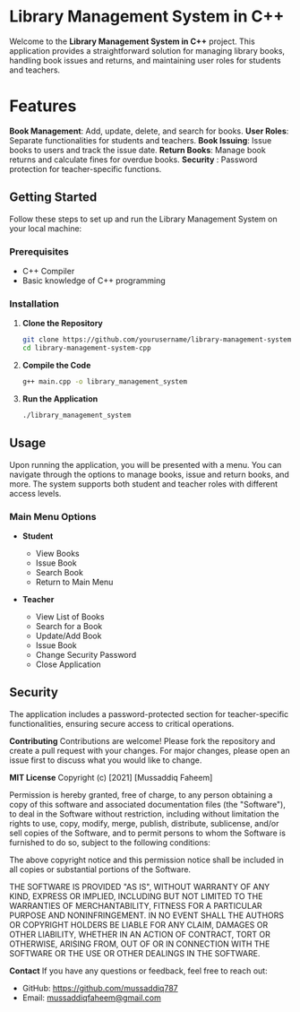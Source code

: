 # Library Management System in C++

Welcome to the **Library Management System in C++** project. This application provides a straightforward solution for managing library books, handling book issues and returns, and maintaining user roles for students and teachers. 

# Features
**Book Management**: Add, update, delete, and search for books.
**User Roles**: Separate functionalities for students and teachers.
**Book Issuing**: Issue books to users and track the issue date.
**Return Books**: Manage book returns and calculate fines for overdue books.
**Security** : Password protection for teacher-specific functions.

## Getting Started

Follow these steps to set up and run the Library Management System on your local machine:

### Prerequisites

- C++ Compiler
- Basic knowledge of C++ programming

### Installation

1. **Clone the Repository**
    ```bash
    git clone https://github.com/yourusername/library-management-system-cpp.git
    cd library-management-system-cpp
    ```

2. **Compile the Code**
    ```bash
    g++ main.cpp -o library_management_system
    ```

3. **Run the Application**
    ```bash
    ./library_management_system
    ```

## Usage

Upon running the application, you will be presented with a menu. You can navigate through the options to manage books, issue and return books, and more. The system supports both student and teacher roles with different access levels.

### Main Menu Options

- **Student**
  - View Books
  - Issue Book
  - Search Book
  - Return to Main Menu

- **Teacher**
  - View List of Books
  - Search for a Book
  - Update/Add Book
  - Issue Book
  - Change Security Password
  - Close Application

## Security
The application includes a password-protected section for teacher-specific functionalities, ensuring secure access to critical operations.

**Contributing**
Contributions are welcome! Please fork the repository and create a pull request with your changes. For major changes, please open an issue first to discuss what you would like to change.

**MIT License**
Copyright (c) [2021] [Mussaddiq Faheem]

Permission is hereby granted, free of charge, to any person obtaining a copy
of this software and associated documentation files (the "Software"), to deal
in the Software without restriction, including without limitation the rights
to use, copy, modify, merge, publish, distribute, sublicense, and/or sell
copies of the Software, and to permit persons to whom the Software is
furnished to do so, subject to the following conditions:

The above copyright notice and this permission notice shall be included in all
copies or substantial portions of the Software.

THE SOFTWARE IS PROVIDED "AS IS", WITHOUT WARRANTY OF ANY KIND, EXPRESS OR
IMPLIED, INCLUDING BUT NOT LIMITED TO THE WARRANTIES OF MERCHANTABILITY,
FITNESS FOR A PARTICULAR PURPOSE AND NONINFRINGEMENT. IN NO EVENT SHALL THE
AUTHORS OR COPYRIGHT HOLDERS BE LIABLE FOR ANY CLAIM, DAMAGES OR OTHER
LIABILITY, WHETHER IN AN ACTION OF CONTRACT, TORT OR OTHERWISE, ARISING FROM,
OUT OF OR IN CONNECTION WITH THE SOFTWARE OR THE USE OR OTHER DEALINGS IN THE
SOFTWARE.


**Contact**
If you have any questions or feedback, feel free to reach out:
- GitHub: https://github.com/mussaddiq787
- Email: mussaddiqfaheem@gmail.com
